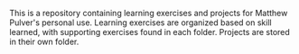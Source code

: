 This is a repository containing learning exercises and projects for Matthew Pulver's personal use.
Learning exercises are organized based on skill learned, with supporting exercises found in each folder. 
Projects are stored in their own folder. 
